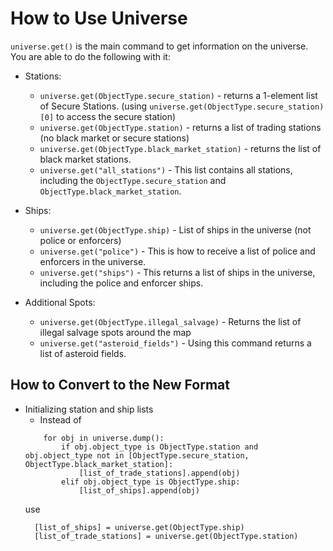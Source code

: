 # How to Use Universe
`universe.get()` is the main command to get information on the universe. You are able to do the following with it:
* Stations:
    * `universe.get(ObjectType.secure_station)` - returns a 1-element list of Secure Stations. (using `universe.get(ObjectType.secure_station)[0]` to access the secure station)
    * `universe.get(ObjectType.station)` - returns a list of trading stations (no black market or secure stations)
    * `universe.get(ObjectType.black_market_station)` - returns the list of black market stations.
    * `universe.get("all_stations")` - This list contains all stations, including the `ObjectType.secure_station` and `ObjectType.black_market_station`.

* Ships:
    * `universe.get(ObjectType.ship)` - List of ships in the universe (not police or enforcers)
    * `universe.get("police")` - This is how to receive a list of police and enforcers in the universe.
    * `universe.get("ships")` -  This returns a list of ships in the universe, including the police and enforcer ships.

* Additional Spots:
    * `universe.get(ObjectType.illegal_salvage)` - Returns the list of illegal salvage spots around the map
    * `universe.get("asteroid_fields")` - Using this command returns a list of asteroid fields.
    
## How to Convert to the New Format
* Initializing station and ship lists
  * Instead of
  ```python3
      for obj in universe.dump():
          if obj.object_type is ObjectType.station and obj.object_type not in [ObjectType.secure_station, ObjectType.black_market_station]:
              [list_of_trade_stations].append(obj)
          elif obj.object_type is ObjectType.ship:
              [list_of_ships].append(obj)
  ```
  use
  ```python3
    [list_of_ships] = universe.get(ObjectType.ship)
    [list_of_trade_stations] = universe.get(ObjectType.station)
  ```